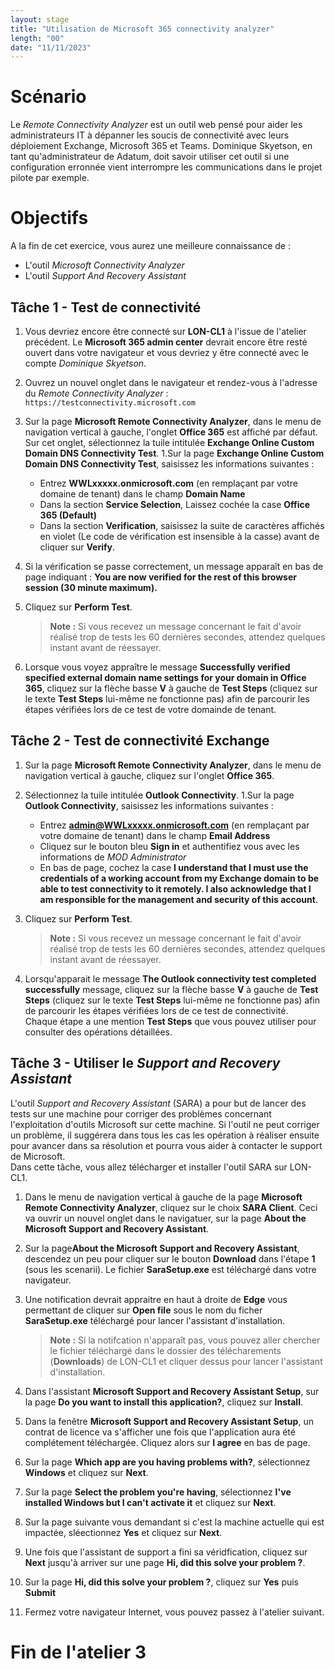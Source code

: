 ```yaml
---
layout: stage
title: "Utilisation de Microsoft 365 connectivity analyzer"
length: "00"
date: "11/11/2023"
---
```

# Scénario
Le *Remote Connectivity Analyzer* est un outil web pensé pour aider les administrateurs IT à dépanner les soucis de connectivité avec leurs déploiement Exchange, Microsoft 365 et Teams. Dominique Skyetson, en tant qu'administrateur de Adatum, doit savoir utiliser cet outil si une configuration erronnée vient interrompre les communications dans le projet pilote par exemple.

# Objectifs
A la fin de cet exercice, vous aurez une meilleure connaissance de :
- L'outil *Microsoft Connectivity Analyzer*
- L'outil *Support And Recovery Assistant*

## Tâche 1 - Test de connectivité
1. Vous devriez encore être connecté sur **LON-CL1** à l'issue de l'atelier précédent. Le **Microsoft 365 admin center** devrait encore être resté ouvert dans votre navigateur et vous devriez y être connecté avec le compte *Dominique Skyetson*.
1. Ouvrez un nouvel onglet dans le navigateur et rendez-vous à l'adresse du *Remote Connectivity Analyzer* : ```https://testconnectivity.microsoft.com```

1. Sur la page **Microsoft Remote Connectivity Analyzer**, dans le menu de navigation vertical à gauche, l'onglet **Office 365** est affiché par défaut. Sur cet onglet, sélectionnez la tuile intitulée **Exchange Online Custom Domain DNS Connectivity Test**.
1.Sur la page **Exchange Online Custom Domain DNS Connectivity Test**, saisissez les informations suivantes :  
	- Entrez **WWLxxxxx.onmicrosoft.com** (en remplaçant par votre domaine de tenant) dans le champ **Domain Name**
	- Dans la section **Service Selection**, Laissez cochée la case **Office 365 (Default)**
	- Dans la section  **Verification**, saisissez la suite de caractères affichés en violet (Le code de vérification est insensible à la casse) avant de cliquer sur **Verify**.
1. Si la vérification se passe correctement, un message apparaît en bas de page indiquant : **You are now verified for the rest of this browser session (30 minute maximum).**
1. Cliquez sur **Perform Test**.
	>**Note :** Si vous recevez un message concernant le fait d'avoir réalisé trop de tests les 60 dernières secondes, attendez quelques instant avant de réessayer.

1. Lorsque vous voyez appraître le message **Successfully verified specified external domain name settings for your domain in Office 365**, cliquez sur la flèche basse **V** à gauche de **Test Steps** (cliquez sur le texte **Test Steps** lui-même ne fonctionne pas) afin de parcourir les étapes vérifiées lors de ce test de votre domainde de tenant.

## Tâche 2 - Test de connectivité Exchange
1. Sur la page **Microsoft Remote Connectivity Analyzer**, dans le menu de navigation vertical à gauche, cliquez sur l'onglet **Office 365**.
1. Sélectionnez la tuile intitulée **Outlook Connectivity**.
1.Sur la page **Outlook Connectivity**, saisissez les informations suivantes :  
	- Entrez **admin@WWLxxxxx.onmicrosoft.com** (en remplaçant par votre domaine de tenant) dans le champ **Email Address**
	- Cliquez sur le bouton bleu **Sign in** et authentifiez vous avec les informations de *MOD Administrator*
	- En bas de page, cochez la case **I understand that I must use the credentials of a working account from my Exchange domain to be able to test connectivity to it remotely. I also acknowledge that I am responsible for the management and security of this account**.
1. Cliquez sur **Perform Test**.
	>**Note :** Si vous recevez un message concernant le fait d'avoir réalisé trop de tests les 60 dernières secondes, attendez quelques instant avant de réessayer.

1. Lorsqu'apparait le message **The Outlook connectivity test completed successfully** message, cliquez sur la flèche basse **V** à gauche de **Test Steps** (cliquez sur le texte **Test Steps** lui-même ne fonctionne pas) afin de parcourir les étapes vérifiées lors de ce test de connectivité.  
Chaque étape a une mention **Test Steps** que vous pouvez utiliser pour consulter des opérations détaillées. 

## Tâche 3 - Utiliser le *Support and Recovery Assistant*
L'outil *Support and Recovery Assistant* (SARA) a pour but de lancer des tests sur une machine pour corriger des problèmes concernant l'exploitation d'outils Microsoft sur cette machine. Si l'outil ne peut corriger un problème, il suggérera dans tous les cas les opération à réaliser ensuite pour avancer dans sa résolution et pourra vous aider à contacter le support de Microsoft.  
Dans cette tâche, vous allez télécharger et installer l'outil SARA sur LON-CL1.
1. Dans le menu de navigation vertical à gauche de la page **Microsoft Remote Connectivity Analyzer**, cliquez sur le choix **SARA Client**. Ceci va ouvrir un nouvel onglet dans le navigatuer, sur la page **About the Microsoft Support and Recovery Assistant**.
1. Sur la page**About the Microsoft Support and Recovery Assistant**, descendez un peu pour cliquer sur le bouton **Download** dans l'étape **1** (sous les scenarii). Le fichier **SaraSetup.exe** est téléchargé dans votre navigateur.
1. Une notification devrait appraitre en haut à droite de **Edge** vous permettant de cliquer sur **Open file** sous le nom du ficher **SaraSetup.exe** téléchargé pour lancer l'assistant d'installation.
	>**Note :** Si la notifcation n'apparaît pas, vous pouvez aller chercher le fichier téléchargé dans le dossier des télécharements (**Downloads**) de LON-CL1 et cliquer dessus pour lancer l'assistant d'installation.

1. Dans l'assistant **Microsoft Support and Recovery Assistant Setup**, sur la page **Do you want to install this application?**, cliquez sur **Install**.
1. Dans la fenêtre **Microsoft Support and Recovery Assistant Setup**, un contrat de licence va s'afficher une fois que l'application aura été complétement téléchargée. Cliquez alors sur **I agree** en bas de page.
1. Sur la page **Which app are you having problems with?**, sélectionnez **Windows** et cliquez sur **Next**.
1. Sur la page **Select the problem you're having**, sélectionnez **I've installed Windows but I can't activate it** et cliquez sur **Next**.
1. Sur la page suivante vous demandant si c'est la machine actuelle qui est impactée, sléectionnez **Yes** et cliquez sur **Next**.
1. Une fois que l'assistant de support a fini sa véridfication, cliquez sur **Next** jusqu'à arriver sur une page **Hi, did this solve your problem ?**.
1. Sur la page **Hi, did this solve your problem ?**, cliquez sur **Yes** puis **Submit**
1. Fermez votre navigateur Internet, vous pouvez passez à l'atelier suivant.
# Fin de l'atelier 3